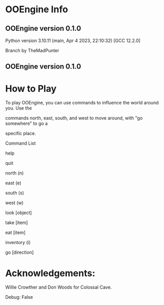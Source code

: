 # OOEngine Info



## OOEngine version 0.1.0

Python version 3.10.11 (main, Apr  4 2023, 22:10:32) [GCC 12.2.0]

Branch by TheMadPunter

## OOEngine version 0.1.0

# How to Play

To play OOEngine, you can use commands to influence the world around you. Use the 

commands north, east, south, and west to move around, with "go somewhere" to go a 

specific place.



Command List

help

quit

north (n)

east (e)

south (s)

west (w)

look [object]

take [item]

eat [item]

inventory (i)

go [direction]



# Acknowledgements: 

Willie Crowther and Don Woods for Colossal Cave.





Debug: False